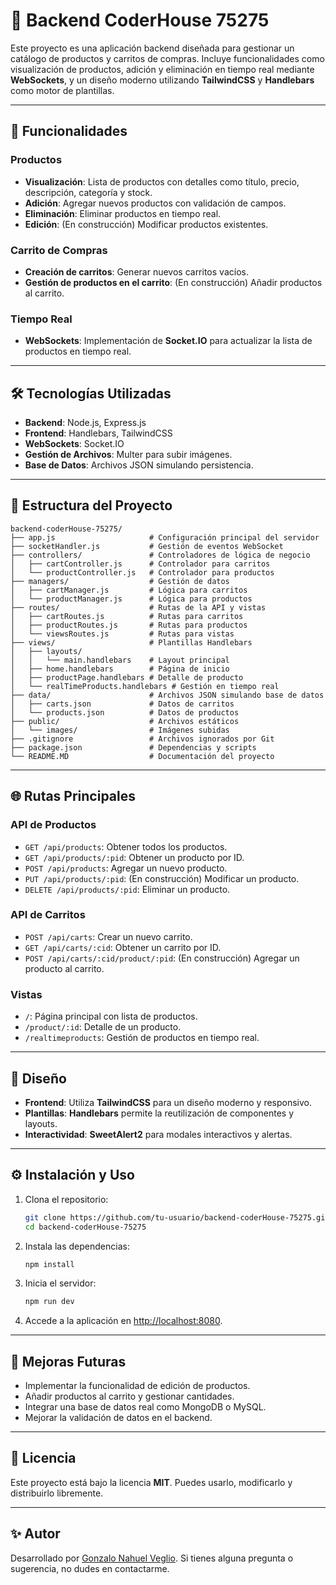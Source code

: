# 🛒 Backend CoderHouse 75275

Este proyecto es una aplicación backend diseñada para gestionar un catálogo de productos y carritos de compras. Incluye funcionalidades como visualización de productos, adición y eliminación en tiempo real mediante **WebSockets**, y un diseño moderno utilizando **TailwindCSS** y **Handlebars** como motor de plantillas.

---

## 🚀 Funcionalidades

### Productos
- **Visualización**: Lista de productos con detalles como título, precio, descripción, categoría y stock.
- **Adición**: Agregar nuevos productos con validación de campos.
- **Eliminación**: Eliminar productos en tiempo real.
- **Edición**: (En construcción) Modificar productos existentes.

### Carrito de Compras
- **Creación de carritos**: Generar nuevos carritos vacíos.
- **Gestión de productos en el carrito**: (En construcción) Añadir productos al carrito.

### Tiempo Real
- **WebSockets**: Implementación de **Socket.IO** para actualizar la lista de productos en tiempo real.

---

## 🛠️ Tecnologías Utilizadas

- **Backend**: Node.js, Express.js
- **Frontend**: Handlebars, TailwindCSS
- **WebSockets**: Socket.IO
- **Gestión de Archivos**: Multer para subir imágenes.
- **Base de Datos**: Archivos JSON simulando persistencia.

---

## 📂 Estructura del Proyecto

```plaintext
backend-coderHouse-75275/
├── app.js                     # Configuración principal del servidor
├── socketHandler.js           # Gestión de eventos WebSocket
├── controllers/               # Controladores de lógica de negocio
│   ├── cartController.js      # Controlador para carritos
│   └── productController.js   # Controlador para productos
├── managers/                  # Gestión de datos
│   ├── cartManager.js         # Lógica para carritos
│   └── productManager.js      # Lógica para productos
├── routes/                    # Rutas de la API y vistas
│   ├── cartRoutes.js          # Rutas para carritos
│   ├── productRoutes.js       # Rutas para productos
│   └── viewsRoutes.js         # Rutas para vistas
├── views/                     # Plantillas Handlebars
│   ├── layouts/
│   │   └── main.handlebars    # Layout principal
│   ├── home.handlebars        # Página de inicio
│   ├── productPage.handlebars # Detalle de producto
│   └── realTimeProducts.handlebars # Gestión en tiempo real
├── data/                      # Archivos JSON simulando base de datos
│   ├── carts.json             # Datos de carritos
│   └── products.json          # Datos de productos
├── public/                    # Archivos estáticos
│   └── images/                # Imágenes subidas
├── .gitignore                 # Archivos ignorados por Git
├── package.json               # Dependencias y scripts
└── README.MD                  # Documentación del proyecto
```

---

## 🌐 Rutas Principales

### API de Productos
- `GET /api/products`: Obtener todos los productos.
- `GET /api/products/:pid`: Obtener un producto por ID.
- `POST /api/products`: Agregar un nuevo producto.
- `PUT /api/products/:pid`: (En construcción) Modificar un producto.
- `DELETE /api/products/:pid`: Eliminar un producto.

### API de Carritos
- `POST /api/carts`: Crear un nuevo carrito.
- `GET /api/carts/:cid`: Obtener un carrito por ID.
- `POST /api/carts/:cid/product/:pid`: (En construcción) Agregar un producto al carrito.

### Vistas
- `/`: Página principal con lista de productos.
- `/product/:id`: Detalle de un producto.
- `/realtimeproducts`: Gestión de productos en tiempo real.

---

## 🎨 Diseño

- **Frontend**: Utiliza **TailwindCSS** para un diseño moderno y responsivo.
- **Plantillas**: **Handlebars** permite la reutilización de componentes y layouts.
- **Interactividad**: **SweetAlert2** para modales interactivos y alertas.

---

## ⚙️ Instalación y Uso

1. Clona el repositorio:
   ```bash
   git clone https://github.com/tu-usuario/backend-coderHouse-75275.git
   cd backend-coderHouse-75275
   ```

2. Instala las dependencias:
   ```bash
   npm install
   ```

3. Inicia el servidor:
   ```bash
   npm run dev
   ```

4. Accede a la aplicación en [http://localhost:8080](http://localhost:8080).

---

## 🧩 Mejoras Futuras

- Implementar la funcionalidad de edición de productos.
- Añadir productos al carrito y gestionar cantidades.
- Integrar una base de datos real como MongoDB o MySQL.
- Mejorar la validación de datos en el backend.

---

## 📜 Licencia

Este proyecto está bajo la licencia **MIT**. Puedes usarlo, modificarlo y distribuirlo libremente.

---

## ✨ Autor

Desarrollado por [Gonzalo Nahuel Veglio](https://www.linkedin.com/in/gonzalo-nahuel-veglio/). Si tienes alguna pregunta o sugerencia, no dudes en contactarme.
